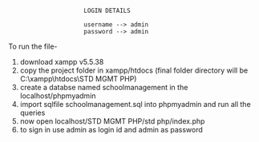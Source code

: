                          LOGIN DETAILS

                         username --> admin
                         password --> admin

To run the file-
1. download xampp v5.5.38
2. copy the project folder in xampp/htdocs (final folder directory will be C:\xampp\htdocs\STD MGMT PHP)
3. create a databse named schoolmanagement in the localhost/phpmyadmin
4. import sqlfile schoolmanagement.sql into phpmyadmin and run all the queries
5. now open localhost/STD MGMT PHP/std php/index.php 
6. to sign in use admin as login id and admin as password
